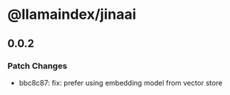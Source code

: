 # @llamaindex/jinaai

## 0.0.2

### Patch Changes

- bbc8c87: fix: prefer using embedding model from vector store
